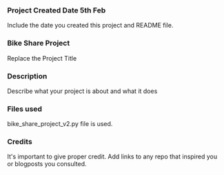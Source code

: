 ### Project Created Date 5th Feb
Include the date you created this project and README file.

### Bike Share Project
Replace the Project Title

### Description
Describe what your project is about and what it does

### Files used
bike_share_project_v2.py file is used.

### Credits
It's important to give proper credit. Add links to any repo that inspired you or blogposts you consulted.


